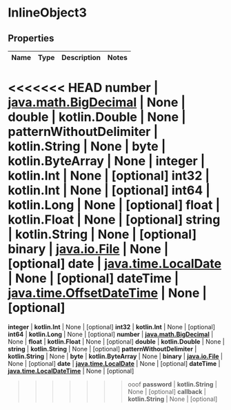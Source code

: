 
# InlineObject3

## Properties
Name | Type | Description | Notes
------------ | ------------- | ------------- | -------------
<<<<<<< HEAD
**number** | [**java.math.BigDecimal**](java.math.BigDecimal.md) | None | 
**double** | **kotlin.Double** | None | 
**patternWithoutDelimiter** | **kotlin.String** | None | 
**byte** | **kotlin.ByteArray** | None | 
**integer** | **kotlin.Int** | None |  [optional]
**int32** | **kotlin.Int** | None |  [optional]
**int64** | **kotlin.Long** | None |  [optional]
**float** | **kotlin.Float** | None |  [optional]
**string** | **kotlin.String** | None |  [optional]
**binary** | [**java.io.File**](java.io.File.md) | None |  [optional]
**date** | [**java.time.LocalDate**](java.time.LocalDate.md) | None |  [optional]
**dateTime** | [**java.time.OffsetDateTime**](java.time.OffsetDateTime.md) | None |  [optional]
=======
**integer** | **kotlin.Int** | None |  [optional]
**int32** | **kotlin.Int** | None |  [optional]
**int64** | **kotlin.Long** | None |  [optional]
**number** | [**java.math.BigDecimal**](java.math.BigDecimal.md) | None | 
**float** | **kotlin.Float** | None |  [optional]
**double** | **kotlin.Double** | None | 
**string** | **kotlin.String** | None |  [optional]
**patternWithoutDelimiter** | **kotlin.String** | None | 
**byte** | **kotlin.ByteArray** | None | 
**binary** | [**java.io.File**](java.io.File.md) | None |  [optional]
**date** | [**java.time.LocalDate**](java.time.LocalDate.md) | None |  [optional]
**dateTime** | [**java.time.LocalDateTime**](java.time.LocalDateTime.md) | None |  [optional]
>>>>>>> ooof
**password** | **kotlin.String** | None |  [optional]
**callback** | **kotlin.String** | None |  [optional]



